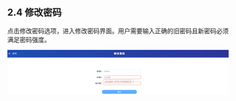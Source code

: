 ## 2.4 修改密码

点击修改密码选项，进入修改密码界面。用户需要输入正确的旧密码且新密码必须满足密码强度。

![](/images/operation/sysmanage/usermanage/usermanage_6.png)

